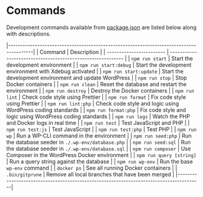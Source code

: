 # Commands

Development commands available from [package.json](../package.json) are listed below along with descriptions.

|----------------------------------------------------------------------------------------|
| Command                  | Description                                                 |
| ------------------------ | ----------------------------------------------------------- |
| `npm run start`          | Start the development environment                           |
| `npm run start:debug`    | Start the development environment with Xdebug activated     |
| `npm run start:update`   | Start the development environment and update WordPress      |
| `npm run stop`           | Stop Docker containers                                      |
| `npm run clean`          | Reset the database and restart the environment              |
| `npm run destroy`        | Destroy the Docker containers                               |
| `npm run lint`           | Check code style using Prettier                             |
| `npm run format`         | Fix code style using Prettier                               |
| `npm run lint:php`       | Check code style and logic using WordPress coding standards |
| `npm run format:php`     | Fix code style and logic using WordPress coding standards   |
| `npm run logs`           | Watch the PHP and Docker logs in real time                  |
| `npm run test`           | Test JavaScript and PHP                                     |
| `npm run test:js`        | Test JavaScript                                             |
| `npm run test:php`       | Test PHP                                                    |
| `npm run wp`             | Run a WP-CLI command in the environment                     |
| `npm run seed:php`       | Run the database seeder in `./.wp-env/database.php`         |
| `npm run seed:sql`       | Run the database seeder in `./.wp-env/database.sql`         |
| `npm run composer`       | Use Composer in the WordPress Docker environment            |
| `npm run query [string]` | Run a query string against the database                     |
| `npm run wp-env`         | Run the base `wp-env` command                               |
| `docker ps`              | See all running Docker containers                           |
| `.bin/gitprune`          | Remove all local branches that have been merged             |
|----------------------------------------------------------------------------------------|
